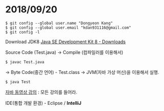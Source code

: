 # 2018/09/20
```shell
$ git config --global user.name "Dongyeon Kang"
$ git config --global user.email "kdan931116@gmail.com"
$ git config -l
```


Download JDK8
[Java SE Development Kit 8 - Downloads](http://www.oracle.com/technetwork/java/javase/downloads/jdk8-downloads-2133151.html)


Source Code (Test.java)
 -> Compile (컴파일러를 이용해서) 
```
$ javac Test.java
```
 -> Byte Code(중간 언어) - Test.class
 -> JVM(자바 가상 머신)을 이용해서 실행.
```
$ java Test
```

[자바 동영상 강의](https://www.orentec.co.kr/teachlist/teach_main.php)
	: 모든 강의를 들어라.

IDE(통합 개발 환경) - Eclipse / **IntelliJ**





















